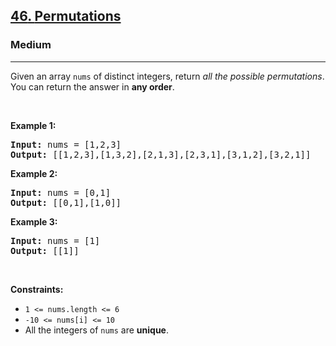 <h2><a href="https://leetcode.com/problems/permutations/"><brtsckft>46</brtsckft>. <brtsckft>Permutations</brtsckft></a></h2><h3>Medium</h3><hr><div><p><brtsckft>Given an array </brtsckft><code><brtsckft>nums</brtsckft></code><brtsckft> of distinct integers, return </brtsckft><em><brtsckft>all the possible permutations</brtsckft></em><brtsckft>. You can return the answer in </brtsckft><strong><brtsckft>any order</brtsckft></strong>.</p>

<p>&nbsp;</p>
<p><strong class="example"><brtsckft>Example 1:</brtsckft></strong></p>
<pre><strong>Input:</strong> nums = [1,2,3]
<strong>Output:</strong> [[1,2,3],[1,3,2],[2,1,3],[2,3,1],[3,1,2],[3,2,1]]
</pre><p><strong class="example"><brtsckft>Example 2:</brtsckft></strong></p>
<pre><strong>Input:</strong> nums = [0,1]
<strong>Output:</strong> [[0,1],[1,0]]
</pre><p><strong class="example"><brtsckft>Example 3:</brtsckft></strong></p>
<pre><strong>Input:</strong> nums = [1]
<strong>Output:</strong> [[1]]
</pre>
<p>&nbsp;</p>
<p><strong><brtsckft>Constraints:</brtsckft></strong></p>

<ul>
	<li><code><brtsckft>1 &lt;= nums.length &lt;= 6</brtsckft></code></li>
	<li><code><brtsckft>-10 &lt;= nums[i] &lt;= 10</brtsckft></code></li>
	<li><brtsckft>All the integers of </brtsckft><code><brtsckft>nums</brtsckft></code><brtsckft> are </brtsckft><strong><brtsckft>unique</brtsckft></strong>.</li>
</ul>
</div>